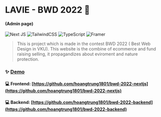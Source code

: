# LAVIE - BWD 2022 👋
#### (Admin page)
![Next JS](https://img.shields.io/badge/Next-black?style=for-the-badge&logo=next.js&logoColor=white)
![TailwindCSS](https://img.shields.io/badge/tailwindcss-%2338B2AC.svg?style=for-the-badge&logo=tailwind-css&logoColor=white)
![TypeScript](https://img.shields.io/badge/typescript-%23007ACC.svg?style=for-the-badge&logo=typescript&logoColor=white)
![Framer](https://img.shields.io/badge/Framer-black?style=for-the-badge&logo=framer&logoColor=blue)


> This is project which is made in the contest BWD 2022 ( Best Web Design in VKU). This website is the combine of ecommerce and fund raising selling, it propagandizes about eviroment and nature protection.

### ✨ [Demo](https://bwd-2022.vercel.app/)

#### 💻 Frontend: [https://github.com/hoangtrung1801/bwd-2022-nextjs](https://github.com/hoangtrung1801/bwd-2022-nextjs)
#### 💻 Backend: [https://github.com/hoangtrung1801/bwd-2022-backend](https://github.com/hoangtrung1801/bwd-2022-backend)
